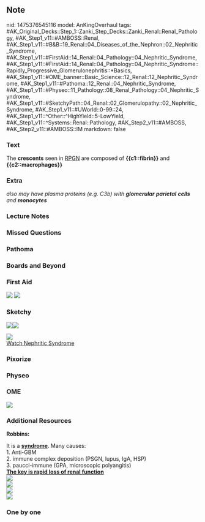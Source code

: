 ## Note
nid: 1475376545116
model: AnKingOverhaul
tags: #AK_Original_Decks::Step_1::Zanki_Step_Decks::Zanki_Renal::Renal_Pathology, #AK_Step1_v11::#AMBOSS::Renal, #AK_Step1_v11::#B&B::19_Renal::04_Diseases_of_the_Nephron::02_Nephritic_Syndrome, #AK_Step1_v11::#FirstAid::14_Renal::04_Pathology::04_Nephritic_Syndrome, #AK_Step1_v11::#FirstAid::14_Renal::04_Pathology::04_Nephritic_Syndrome::Rapidly_Progressive_Glomerulonephritis::*Basics, #AK_Step1_v11::#OME_banner::Basic_Science::12_Renal::12_Nephritic_Syndrome, #AK_Step1_v11::#Pathoma::12_Renal::04_Nephritic_Syndrome, #AK_Step1_v11::#Physeo::11_Pathology::08_Renal_Pathology::04_Nephritic_Syndrome, #AK_Step1_v11::#SketchyPath::04_Renal::02_Glomerulopathy::02_Nephritic_Syndrome, #AK_Step1_v11::#UWorld::0-99::24, #AK_Step1_v11::^Other::^HighYield::5-LowYield, #AK_Step1_v11::^Systems::Renal::Pathology, #AK_Step2_v11::#AMBOSS, #AK_Step2_v11::#AMBOSS::IM
markdown: false

### Text
<div>
  The <b>crescents</b> seen in <u>RPGN</u> are composed of
  <b>{{c1::fibrin}}</b> and <b>{{c2::macrophages}}</b>
</div>

### Extra
<i>also may have plasma proteins (e.g. C3b) with <b>glomerular</b>
<b>parietal</b> <b>cells</b> and <b>monocytes</b></i>

### Lecture Notes


### Missed Questions


### Pathoma


### Boards and Beyond


### First Aid
<img src="tmpHvEE4X.png"> <img src="tmp58MA0e.png">

### Sketchy
<img src=
"Screen%20Shot%202019-10-31%20at%204.08.25%20PM_1566160514431.png"><img src="Screen%20Shot%202020-01-19%20at%2011.32.43%20AM.JPG">
<div><img src=
"Screen%20Shot%202019-12-28%20at%206.28.49%20PM_1566160514431.JPG"></div><a href="https://dashboard.sketchy.com/study/medical/courses/medical-pathophysiology/units/medical-pathophysiology-renal/videos/medical-pathophysiology-renal-glomerulopathy-nephritic-syndrome?utm_source=anki&utm_medium=partnership&utm_campaign=february_update&utm_content=medical">Watch
Nephritic Syndrome</a>

### Pixorize


### Physeo


### OME
<div class="ome-widget">
  <a href=
  "https://onlinemeded.org/spa/renal/nephritic-syndrome/acquire?ref=anki">
  <img src="_OME_AnkiFlashcards_Lesson_1.png"></a>
</div>

### Additional Resources
<b>Robbins:</b>
<div>
  It is a <u><b>syndrome</b></u>. Many causes:
</div>
<div>
  1. Anti-GBM
</div>
<div>
  2. immune complex deposition (PSGN, lupus, IgA, HSP)
</div>
<div>
  3. paucci-immune (GPA, microscopic polyangitis)
</div>
<div>
  <b><u>The key is rapid loss of renal function</u></b>
</div>
<div>
  <b><u><img src="paste-3769181694591346.png"></u></b>
  <div>
    <b><u><img src="paste-3772935496008014.png"></u></b>
  </div>
  <div>
    <b><u><img src="paste-3776706477294110.png"></u></b>
  </div>
</div><img src=
"Screen%20Shot%202019-09-12%20at%208.58.57%20PM.png">

### One by one

